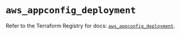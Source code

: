 # `aws_appconfig_deployment`

Refer to the Terraform Registry for docs: [`aws_appconfig_deployment`](https://registry.terraform.io/providers/hashicorp/aws/5.50.0/docs/resources/appconfig_deployment).
